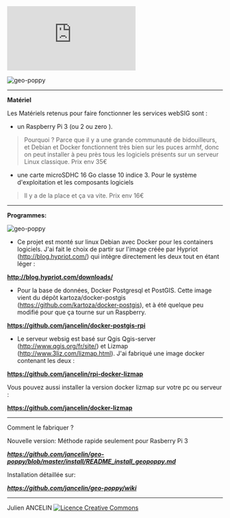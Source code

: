 
![Installation sur Raspberry pi 3](https://github.com/jancelin/geo-poppy/blob/master/install/README_install_geopoppy.md)

![geo-poppy](https://github.com/jancelin/geo-poppy/blob/master/docs/Project%206_1.jpg?raw=true)

___________________________________________________________________________________
**Matériel**

Les Matériels retenus pour faire fonctionner les services webSIG sont :

* un Raspberry Pi 3 (ou 2 ou zero ).

> Pourquoi ? Parce que il y a une grande communauté de bidouilleurs, et Debian et Docker fonctionnent très bien sur les puces armhf, donc on peut installer à peu près tous les logiciels présents sur un serveur Linux classique. Prix env 35€

* une carte microSDHC 16 Go classe 10 indice 3. Pour le système d'exploitation et les composants logiciels

> Il y a de la place et ça va vite. Prix env 16€

________________________________________________________________________________

**Programmes:**

![geo-poppy](https://cloud.githubusercontent.com/assets/6421175/7859301/e5f0d6d6-053f-11e5-94ec-e6d9361f1a35.png)

* Ce projet est monté sur linux Debian avec Docker pour les containers logiciels. J'ai fait le choix de partir sur l'image créée par Hypriot (http://blog.hypriot.com/) qui intègre directement les deux tout en étant léger :


**http://blog.hypriot.com/downloads/**


* Pour la base de données, Docker Postgresql et PostGIS. Cette image vient du dépôt kartoza/docker-postgis (https://github.com/kartoza/docker-postgis), et à été quelque peu modifié pour que ça tourne sur un Raspberry.


**https://github.com/jancelin/docker-postgis-rpi**


* Le serveur websig est basé sur Qgis Qgis-server (http://www.qgis.org/fr/site/) et Lizmap (http://www.3liz.com/lizmap.html). J'ai fabriqué une image docker contenant les deux :


**https://github.com/jancelin/rpi-docker-lizmap**


Vous pouvez aussi installer la version docker lizmap sur votre pc ou serveur :

**https://github.com/jancelin/docker-lizmap**

______________________________________________________________________

Comment le fabriquer ?

Nouvelle version: 
Méthode rapide seulement pour Rasberry Pi 3 

***https://github.com/jancelin/geo-poppy/blob/master/install/README_install_geopoppy.md***


Installation détaillée sur:

***https://github.com/jancelin/geo-poppy/wiki***

____________________________________________________________________________

Julien ANCELIN
<a rel="license" href="http://creativecommons.org/licenses/by-sa/4.0/"><img alt="Licence Creative Commons" style="border-width:0" src="https://i.creativecommons.org/l/by-sa/4.0/88x31.png" /></a>
